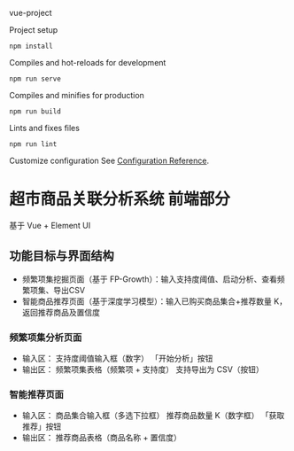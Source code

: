 vue-project

Project setup
```
npm install
```

Compiles and hot-reloads for development
```
npm run serve
```

Compiles and minifies for production
```
npm run build
```

Lints and fixes files
```
npm run lint
```

Customize configuration
See [Configuration Reference](https://cli.vuejs.org/config/).

# 超市商品关联分析系统 前端部分

基于 Vue + Element UI

## 功能目标与界面结构
- 频繁项集挖掘页面（基于 FP-Growth）：输入支持度阈值、启动分析、查看频繁项集、导出CSV
- 智能商品推荐页面（基于深度学习模型）：输入已购买商品集合+推荐数量 K，返回推荐商品及置信度

### 频繁项集分析页面
- 输入区：
支持度阈值输入框（数字）
「开始分析」按钮
- 输出区：
频繁项集表格（频繁项 + 支持度）
支持导出为 CSV（按钮）

### 智能推荐页面
- 输入区：
商品集合输入框（多选下拉框）
推荐商品数量 K（数字框）
「获取推荐」按钮
- 输出区：
推荐商品表格（商品名称 + 置信度）